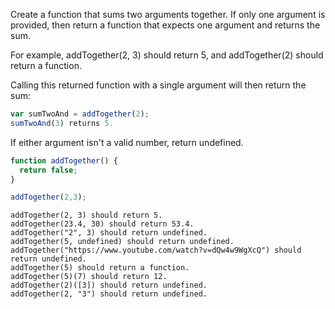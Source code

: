 Create a function that sums two arguments together. If only one argument is
provided, then return a function that expects one argument and returns the
sum.

For example, addTogether(2, 3) should return 5, and
addTogether(2) should return a function.

Calling this returned function with a single argument will then return the
sum:

```javascript
var sumTwoAnd = addTogether(2);
sumTwoAnd(3) returns 5.
```

If either argument isn't a valid number, return undefined.


```javascript
function addTogether() {
  return false;
}

addTogether(2,3);
```

```
addTogether(2, 3) should return 5.
addTogether(23.4, 30) should return 53.4.
addTogether("2", 3) should return undefined.
addTogether(5, undefined) should return undefined.
addTogether("https://www.youtube.com/watch?v=dQw4w9WgXcQ") should return undefined.
addTogether(5) should return a function.
addTogether(5)(7) should return 12.
addTogether(2)([3]) should return undefined.
addTogether(2, "3") should return undefined.
```

